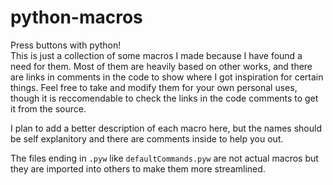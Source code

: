 # python-macros
Press buttons with python!  
This is just a collection of some macros I made because I have found a need for them. Most of them are heavily based on other works, and there are links in comments in the code to show where I got inspiration for certain things. Feel free to take and modify them for your own personal uses, though it is reccomendable to check the links in the code comments to get it from the source.  

I plan to add a better description of each macro here, but the names should be self explanitory and there are comments inside to help you out.  

The files ending in `.pyw` like `defaultCommands.pyw` are not actual macros but they are imported into others to make them more streamlined.
